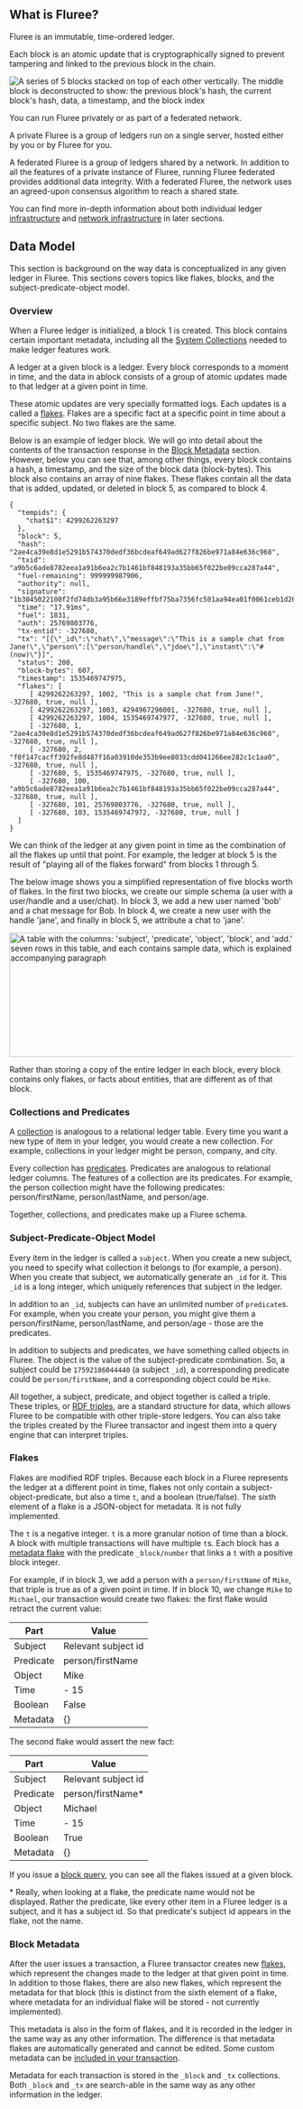 ## What is Fluree?

Fluree is an immutable, time-ordered ledger. 

Each block is an atomic update that is cryptographically signed to prevent tampering and linked to the previous block in the chain.

<img class="medium-img float-left" src="https://s3.amazonaws.com/fluree-docs/blockContents.png" alt="A series of 5 blocks stacked on top of each other vertically. The middle block is deconstructed to show: the previous block's hash, the current block's hash, data, a timestamp, and the block index">

You can run Fluree privately or as part of a federated network.

A private Fluree is a group of ledgers run on a single server, hosted either by you or by Fluree for you. 

A federated Fluree is a group of ledgers shared by a network. In addition to all the features of a private instance of Fluree, running Fluree federated provides additional data integrity. With a federated Fluree, the network uses an agreed-upon consensus algorithm to reach a shared state.  

You can find more in-depth information about both individual ledger [infrastructure](/guides/infrastructure/file-system) and [network infrastructure](/guides/infrastructure/network-infrastructure) in later sections. 

## Data Model

This section is background on the way data is conceptualized in any given ledger in Fluree. This sections covers topics like flakes, blocks, and the subject-predicate-object model. 

### Overview 

When a Fluree ledger is initialized, a block 1 is created. This block contains certain important metadata, including all the [System Collections](/docs/schema#all-system-collections) needed to make ledger features work.

A ledger at a given block is a ledger. Every block corresponds to a moment in time, and the data in ablock consists of a group of atomic updates made to that ledger at a given point in time. 

These atomic updates are very specially formatted logs. Each updates is a called a [flakes](#flakes). Flakes are a specific fact at a specific point in time about a specific subject. No two flakes are the same.

Below is an example of ledger block. We will go into detail about the contents of the transaction response in the [Block Metadata](#block-metadata) section. However, below you can see that, among other things, every block contains a hash, a timestamp, and the size of the block data (block-bytes). This block also contains an array of nine flakes. These flakes contain all the data that is added, updated, or deleted in block 5, as compared to block 4. 

```all
{
  "tempids": {
    "chat$1": 4299262263297
  },
  "block": 5,
  "hash": "2ae4ca39e8d1e5291b574370dedf36bcdeaf649ad627f826be971a84e636c968",
  "txid": "a9b5c6ade8782eea1a91b6ea2c7b1461bf848193a35bb65f022be09cca287a44",
  "fuel-remaining": 999999987906,
  "authority": null,
  "signature": "1b3045022100f2fd74db3a95b66e3189effbf75ba7356fc501aa94ea01f0061ceb1d26689706022036aff56bad1f7bf7fd9a104781254a57c91070e4c17bec8e550cc3286b6020d5",
  "time": "17.91ms",
  "fuel": 1831,
  "auth": 25769803776,
  "tx-entid": -327680,
  "tx": "[{\"_id\":\"chat\",\"message\":\"This is a sample chat from Jane!\",\"person\":[\"person/handle\",\"jdoe\"],\"instant\":\"#(now)\"}]",
  "status": 200,
  "block-bytes": 607,
  "timestamp": 1535469747975,
  "flakes": [
     [ 4299262263297, 1002, "This is a sample chat from Jane!", -327680, true, null ],
     [ 4299262263297, 1003, 4294967296001, -327680, true, null ],
     [ 4299262263297, 1004, 1535469747977, -327680, true, null ],
     [ -327680, 1, "2ae4ca39e8d1e5291b574370dedf36bcdeaf649ad627f826be971a84e636c968", -327680, true, null ],
     [ -327680, 2, "f0f147cacff392fe8d487f16a03910de353b9ee8033cdd041266ee282c1c1aa0", -327680, true, null ],
     [ -327680, 5, 1535469747975, -327680, true, null ],
     [ -327680, 100, "a9b5c6ade8782eea1a91b6ea2c7b1461bf848193a35bb65f022be09cca287a44", -327680, true, null ],
     [ -327680, 101, 25769803776, -327680, true, null ],
     [ -327680, 103, 1535469747972, -327680, true, null ]
  ]
}
```
We can think of the ledger at any given point in time as the combination of all the flakes up until that point. For example, the ledger at block 5 is the result of "playing all of the flakes forward" from blocks 1 through 5. 

The below image shows you a simplified representation of five blocks worth of flakes. In the first two blocks, we create our simple schema (a user with a user/handle and a user/chat). In block 3, we add a new user named 'bob' and a chat message for Bob. In block 4, we create a new user with the handle 'jane', and finally in block 5, we attribute a chat to 'jane'.

<p class="text-center">
    <img style="width: 600px; height: 220px" src="https://s3.amazonaws.com/fluree-docs/flakeLogBlocks1-5.png" alt="A table with the columns: 'subject', 'predicate', 'object', 'block', and 'add.' There are seven rows in this table, and each contains sample data, which is explained in the accompanying paragraph">
</p>

Rather than storing a copy of the entire ledger in each block, every block contains only flakes, or facts about entities, that are different as of that block.

### Collections and Predicates
A [collection](/docs/schema/collections) is analogous to a relational ledger table. Every time you want a new type of item in your ledger, you would create a new collection. For example, collections in your ledger might be person, company, and city. 

Every collection has [predicates](/docs/schema/predicates). Predicates are analogous to relational ledger columns. The features of a collection are its predicates. For example, the person collection might have the following predicates: person/firstName, person/lastName, and person/age. 

Together, collections, and predicates make up a Fluree schema. 

### Subject-Predicate-Object Model

Every item in the ledger is called a `subject`. When you create a new subject, you need to specify what collection it belongs to (for example, a person). When you create that subject, we automatically generate an `_id` for it. This `_id` is a long integer, which uniquely references that subject in the ledger. 

In addition to an `_id`, subjects can have an unlimited number of `predicate`s. For example, when you create your person, you might give them a person/firstName, person/lastName, and person/age - those are the predicates. 

In addition to subjects and predicates, we have something called objects in Fluree. The object is the value of the subject-predicate combination. So, a subject could be `17592186044440` (a subject `_id`), a corresponding predicate could be `person/firstName`, and a corresponding object could be `Mike`. 

All together, a subject, predicate, and object together is called a triple. These triples, or [RDF triples](https://www.w3.org/TR/rdf-concepts/), are a standard structure for data, which allows Fluree to be compatible with other triple-store ledgers. You can also take the triples created by the Fluree transactor and ingest them into a query engine that can interpret triples. 

### Flakes

Flakes are modified RDF triples. Because each block in a Fluree represents the ledger at a different point in time, flakes not only contain a subject-object-predicate, but also  a time `t`, and a boolean (true/false). The sixth element of a flake is a JSON-object for metadata. It is not fully implemented. 

The `t` is a negative integer. `t` is a more granular notion of time than a block. A block with multiple transactions will have multiple `t`s. Each block has a [metadata flake](#block-metadata) with the predicate `_block/number` that links a `t` with a positive block integer. 

For example, if in block 3, we add a person with a `person/firstName` of `Mike`, that triple is true as of a given point in time. If in block 10, we change `Mike` to `Michael`, our transaction would create two flakes: the first flake would retract the current value:

Part | Value 
-- | ---
Subject | Relevant subject id
Predicate | person/firstName
Object | Mike
Time | - 15
Boolean | False
Metadata | {}

The second flake would assert the new fact: 

Part | Value 
-- | ---
Subject | Relevant subject id
Predicate | person/firstName*
Object | Michael
Time | - 15
Boolean | True
Metadata | {}

If you issue a [block query](/docs/query/block-query), you can see all the flakes issued at a given block.  

\* Really, when looking at a flake, the predicate name would not be displayed. Rather the predicate, like every other item in a Fluree ledger is a subject, and it has a subject id. So that predicate's subject id appears in the flake, not the name. 

### Block Metadata

After the user issues a transaction, a Fluree transactor creates new [flakes](#flakes), which represent the changes made to the ledger at that given point in time. In addition to those flakes, there are also new flakes, which represent the metadata for that block (this is distinct from the sixth element of a flake, where metadata for an individual flake will be stored - not currently implemented). 

This metadata is also in the form of flakes, and it is recorded in the ledger in the same way as any other information. The difference is that metadata flakes are automatically generated and cannot be edited. Some custom metadata can be [included in your transaction](/docs/transact/basics#adding-custom-metadata). 

Metadata for each transaction is stored in the `_block` and `_tx` collections. Both `_block` and `_tx` are search-able in the same way as any other information in the ledger. 